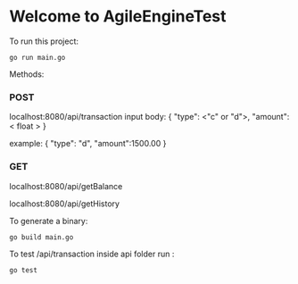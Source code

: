# Welcome to AgileEngineTest

To run this project:
```
go run main.go
```
Methods:
### POST 
localhost:8080/api/transaction
input body: 
{
	"type": <"c" or "d">,
	"amount": < float >
}

example:
{
	"type": "d",
	"amount":1500.00
}

### GET
localhost:8080/api/getBalance

localhost:8080/api/getHistory

To generate a binary:
```
go build main.go
```

To test /api/transaction inside api folder run :
```
go test
```
